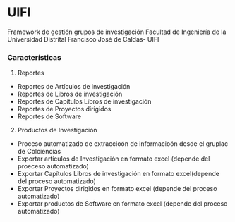 UIFI
========================
Framework de gestión grupos de investigación Facultad de Ingeniería de la Universidad Distrital Francisco José de Caldas- UIFI

### Características

1. Reportes
  - Reportes de Artículos de investigación
  - Reportes de Libros de investigación
  - Reportes de Capítulos Libros de investigación
  - Reportes de Proyectos dirigidos
  - Reportes de Software


2. Productos de Investigación
  - Proceso automatizado de extraccioón de informacioón desde el gruplac de  Colciencias
  - Exportar artículos de Investigación en formato excel (depende del proeceso automatizado)
  - Exportar Capítulos Libros de investigación en formato excel(depende del proceso automatizado)
  - Exportar Proyectos dirigidos en formato excel (depende del proceso automatizado)
  - Exportar productos de Software en formato excel (depende del proceso automatizado)
